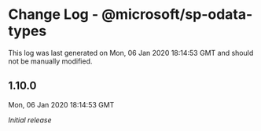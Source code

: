 # Change Log - @microsoft/sp-odata-types

This log was last generated on Mon, 06 Jan 2020 18:14:53 GMT and should not be manually modified.

## 1.10.0
Mon, 06 Jan 2020 18:14:53 GMT

*Initial release*

